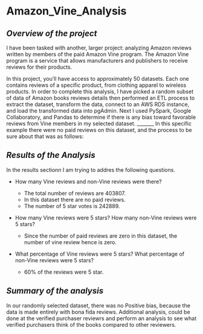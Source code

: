 # Amazon_Vine_Analysis

## _Overview of the project_ 

I have been tasked with another, larger project: analyzing Amazon reviews written by members of the paid Amazon Vine program. The Amazon Vine program is a service that allows manufacturers and publishers to receive reviews for their products. 

In this project, you’ll have access to approximately 50 datasets. Each one contains reviews of a specific product, from clothing apparel to wireless products. In order to complete this analysis, I have picked a random subset of data of Amazon books reviews details then performed an ETL process to extract the dataset, transform the data, connect to an AWS RDS instance, and load the transformed data into pgAdmin. Next I used PySpark, Google Collaboratory, and Pandas to determine if there is any bias toward favorable reviews from Vine members in my selected dataset. _______ In this specific example there were no paid reviews on this dataset, and the process to be sure about that was as follows:


## _Results of the Analysis_

In the results sectionn I am trying to addres the following questions. 

- How many Vine reviews and non-Vine reviews were there?

  - The total number of reviews are 403807.
  - In this dataset there are no paid reviews. 
  - The number of 5 star votes is 242889.

- How many Vine reviews were 5 stars? How many non-Vine reviews were 5 stars?

  - Since the number of paid reviews are zero in this dataset, the number of vine review hence is zero. 
  
- What percentage of Vine reviews were 5 stars? What percentage of non-Vine reviews were 5 stars?

  - 60% of the reviews were 5 star. 
  
## _Summary of the analysis_ 

In our randomly selected dataset, there was no Positive bias, because the data is made entirely with bona fida reviews. Additional analysis, could be done at the verified purchaser reviewrs and perform an analysis to see what verified purchasers think of the books compared to other reviewers.
